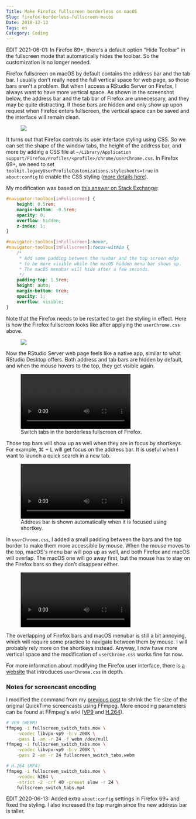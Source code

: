 ```yaml
---
Title: Make Firefox fullscreen borderless on macOS
Slug: firefox-borderless-fullscreen-macos
Date: 2018-12-13
Tags: en
Category: Coding
---
```

EDIT 2021-06-01: In Firefox 89+, there's a default option "Hide Toolbar" in the fullscreen mode that automatically hides the toolbar. So the customization is no longer needed.

Firefox fullscreen on macOS by default contains the address bar and the tab bar. I usually don't really need the full vertical space for web page, so those bars aren't a problem. But when I access a RStudio Server on Firefox, I always want to have more vertical space. As shown in the screenshot below, the address bar and the tab bar of Firefox are unnecessary, and they may be quite distracting. If those bars are hidden and only show up upon request when Firefox enters fullscreen, the vertical space can be saved and the interface will remain clean.

<figure>
  <img src="{attach}pics/rstudio_fullscreen.png">
  <p class="caption"></p>
</figure>

It turns out that Firefox controls its user interface styling using CSS. So we can set the shape of the window tabs, the height of the address bar, and more by adding a CSS file at `~/Library/Application Support/Firefox/Profiles/<profile>/chrome/userChrome.css`. In Firefox 69+, we need to set `toolkit.legacyUserProfileCustomizations.stylesheets=true` in `about:config` to enable the CSS styling ([more details here][enable-firefox-css]).

My modification was based on [this answer on Stack Exchange][ext-sol]:

```css
#navigator-toolbox[inFullscreen] {
    height: 0.5rem;
    margin-bottom: -0.5rem;
    opacity: 0;
    overflow: hidden;
    z-index: 1;
}

#navigator-toolbox[inFullscreen]:hover,
#navigator-toolbox[inFullscreen]:focus-within {
    /*
     * Add some padding between the navbar and the top screen edge
     * to be more visible while the macOS hidden menu bar shows up.
     * The macOS menubar will hide after a few seconds.
     */
    padding-top: 1.5rem;
    height: auto;
    margin-bottom: 0rem;
    opacity: 1;
    overflow: visible;
}
```

[enable-firefox-css]: https://www.userchrome.org/how-create-userchrome-css.html
[ext-sol]: https://apple.stackexchange.com/a/313241

Note that the Firefox needs to be restarted to get the styling in effect. Here is how the Firefox fullscreen looks like after applying the `userChrome.css` above.

<figure>
  <img src="{attach}pics/rstudio_fullscreen.modified.png">
</figure>

Now the RStudio Server web page feels like a native app, similar to what RStudio Desktop offers. Both address and tab bars are hidden by default, and when the mouse hovers to the top, they get visible again.

<figure>
  <video auto autoplay loop>
    <source src="{attach}pics/fullscreen_switch_tabs.webm" type="video/webm">
    <source src="{attach}pics/fullscreen_switch_tabs.mp4" type="video/mp4">
    Your browser doesn't support HTML5 video. You can still download the <a href="{attach}pics/fullscreen_switch_tabs.mp4">screencast</a> and view it locally.
  </video>
  <figcaption>Switch tabs in the borderless fullscreen of Firefox.</figcaption>
</figure>

Those top bars will show up as well when they are in focus by shortkeys. For example, ⌘ + L will get focus on the address bar. It is useful when I want to launch a quick search in a new tab.

<figure>
  <video controls>
    <source src="{attach}pics/fullscreen_focus.webm" type="video/webm">
    <source src="{attach}pics/fullscreen_focus.mp4" type="video/mp4">
    Your browser doesn't support HTML5 video. You can still download the <a href="{attach}pics/fullscreen_focus.mp4">screencast</a> and view it locally.
  </video>
  <figcaption>Address bar is shown automatically when it is focused using shortkey.</figcaption>
</figure>

In `userChrome.css`, I added a small padding between the bars and the top border to make them more accessible by mouse. When the mouse moves to the top, macOS's menu bar will pop up as well, and both Firefox and macOS will overlap. The macOS one will go away first, but the mouse has to stay on the Firefox bars so they don't disappear either.

<figure>
  <video controls>
    <source src="{attach}pics/fullscreen_hover_for_menubar.webm" type="video/webm">
    <source src="{attach}pics/fullscreen_hover_for_menubar.mp4" type="video/mp4">
    Your browser doesn't support HTML5 video. You can still download the <a href="{attach}pics/fullscreen_hover_for_menubar.mp4">screencast</a> and view it locally.
  </video>
</figure>

The overlapping of Firefox bars and macOS menubar is still a bit annoying, which will require some practice to navigate between them by mouse. I will probably rely more on the shortkeys instead. Anyway, I now have more vertical space and the modification of `userChrome.css` works fine for now.

For more information about modifying the Firefox user interface, there is [a website](https://www.userchrome.org/) that introduces `userChrome.css` in depth.


### Notes for screencast encoding
I modified the command from my [previous post][notebook-progressbar-post] to shrink the file size of the original QuickTime screencasts using FFmpeg. More encoding parameters can be found at FFmpeg's wiki ([VP9] and [H.264]).

```bash
# VP9 (WEBM)
ffmpeg -i fullscreen_switch_tabs.mov \
    -vcodec libvpx-vp9 -b:v 200K \
    -pass 1 -an -r 24 -f webm /dev/null
ffmpeg -i fullscreen_switch_tabs.mov \
    -vcodec libvpx-vp9 -b:v 200K \
    -pass 2 -an -r 24 fullscreen_switch_tabs.webm

# H.264 (MP4)
ffmpeg -i fullscreen_switch_tabs.mov \
    -vcodec h264 \
    -strict -2 -crf 40 -preset slow -r 24 \
    fullscreen_switch_tabs.mp4
```

[notebook-progressbar-post]: {filename}../2016-03/0323_notebook_progressbar.md
[VP9]: https://trac.ffmpeg.org/wiki/Encode/VP9
[H.264]: https://trac.ffmpeg.org/wiki/Encode/H.264

EDIT 2020-06-13: Added extra `about:config` settings in Firefox 69+ and fixed the styling. I also increased the top margin since the new address bar is taller.
